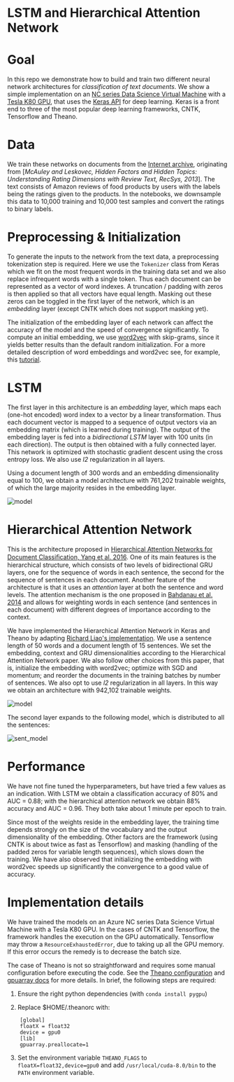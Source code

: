 # LSTM and Hierarchical Attention Network

# Goal

In this repo we demonstrate how to build and train two different neural network architectures for *classification of text documents*. We show a simple implementation on an [NC series Data Science Virtual Machine](https://aka.ms/dsvm/windows) with a [Tesla K80 GPU](http://www.nvidia.com/object/tesla-k80.html), that uses the [Keras API](https://keras.io) for deep learning. Keras is a front end to three of the most popular deep learning frameworks, CNTK, Tensorflow and Theano. 

# Data 

We train these networks on documents from the [Internet archive](https://archive.org/details/amazon-reviews-1995-2013), originating from [*McAuley and Leskovec, Hidden Factors and Hidden Topics: Understanding Rating Dimensions with Review Text, RecSys, 2013*]. The text consists of Amazon reviews of food products by users with the labels being the ratings given to the products. In the notebooks, we downsample this data to 10,000 training and 10,000 test samples and convert the ratings to binary labels.

# Preprocessing & Initialization

To generate the inputs to the network from the text data, a preprocessing tokenization step is required. Here we use the `Tokenizer` class from Keras which we fit on the most frequent words in the training data set and we also replace infrequent words with a single token. Thus each document can be represented as a vector of word indexes. A truncation / padding with zeros is then applied so that all vectors have equal length. Masking out these zeros can be toggled in the first layer of the network, which is an *embedding* layer (except CNTK which does not support masking yet). 

The initialization of the embedding layer of each network can affect the accuracy of the model and the speed of convergence significantly. To compute an initial embedding, we use [word2vec](https://arxiv.org/pdf/1301.3781.pdf) with skip-grams, since it yields better results than the default random initialization. For a more detailed description of word embeddings and word2vec see, for example, this [tutorial](http://adventuresinmachinelearning.com/gensim-word2vec-tutorial/).


# LSTM 

The first layer in this architecture is an *embedding* layer, which maps each (one-hot encoded) word index to a vector by a linear transformation. Thus each document vector is mapped to a sequence of output vectors via an embedding matrix (which is learned during training). The output of the embedding layer is fed into a *bidirectional LSTM* layer with 100 units (in each direction). The output is then obtained with a fully connected layer. This network is optimized with stochastic gradient descent using the cross entropy loss. We also use *l2* regularization in all layers.

Using a document length of 300 words and an embedding dimensionality equal to 100, we obtain a model architecture with 761,202 trainable weights, of which the large majority resides in the embedding layer.

![model](https://raw.githubusercontent.com/anargyri/lstm_han/master/images/lstm_model.png)


# Hierarchical Attention Network

This is the architecture proposed in 
[Hierarchical Attention Networks for Document Classiﬁcation, Yang et al. 2016](https://www.cs.cmu.edu/~diyiy/docs/naacl16.pdf). One of its main features is the hierarchical structure, which consists of two levels of bidirectional GRU layers, one for the sequence of words in each sentence, the second for the sequence of sentences in each document. Another feature of the architecture is that it uses an *attention* layer at both the sentence and word levels. The attention mechanism is the one proposed in [Bahdanau et al. 2014](https://arxiv.org/pdf/1409.0473.pdf) and allows for weighting words in each sentence (and sentences in each document) with different degrees of importance according to the context. 

We have implemented the Hierarchical Attention Network in Keras and Theano by adapting 
[Richard Liao's implementation](https://github.com/richliao/textClassifier/blob/master/textClassifierHATT.py).
We use a sentence length of 50 words and a document length of 15 sentences. We set the embedding, context and GRU dimensionalities according to the Hierarchical Attention Network paper. We also follow other choices from this paper, that is, initialize the embedding with word2vec; optimize with SGD and momentum; and reorder the documents in the training batches by number of sentences. We also opt to use *l2* regularization in all layers. In this way we obtain an architecture with 942,102 trainable weights.

![model](https://raw.githubusercontent.com/anargyri/lstm_han/master/images/hatt_model.png)

The second layer expands to the following model, which is distributed to all the sentences:

![sent_model](https://raw.githubusercontent.com/anargyri/lstm_han/master/images/hatt_model_sent.png)


# Performance

We have not fine tuned the hyperparameters, but have tried a few values as an indication. With LSTM we obtain a classification accuracy of 80% and AUC = 0.88; with the hierarchical attention network we obtain 88% accuracy and AUC = 0.96. They both take about 1 minute per epoch to train. 

Since most of the weights reside in the embedding layer, the training time depends strongly on the size of the vocabulary and the output dimensionality of the embedding. Other factors are the framework (using CNTK is about twice as fast as Tensorflow) and masking (handling of the padded zeros for variable length sequences), which slows down the training. We have also observed that initializing the embedding with word2vec speeds up significantly the convergence to a good value of accuracy.   


# Implementation details

We have trained the models on an Azure NC series Data Science Virtual Machine with a Tesla K80 GPU. In the cases of CNTK and Tensorflow, the framework handles the execution on the GPU automatically. Tensorflow may throw a `ResourceExhaustedError`, due to taking up all the GPU memory. If this error occurs the remedy is to decrease the batch size.

The case of Theano is not so straightforward and requires some manual configuration before executing the code. See the [Theano configuration](http://deeplearning.net/software/theano_versions/0.9.X/library/config.html) and [gpuarray docs](https://github.com/Theano/Theano/wiki/Converting-to-the-new-gpu-back-end%28gpuarray%29) for more details. In brief, the following steps are required:
1. Ensure the right python dependencies (with `conda install pygpu`)

2. Replace $HOME/.theanorc with:
```
    [global]
    floatX = float32
    device = gpu0
    [lib]
    gpuarray.preallocate=1
```

3. Set the environment variable `THEANO_FLAGS` to `floatX=float32,device=gpu0` and add `/usr/local/cuda-8.0/bin` to the `PATH` environment variable.

